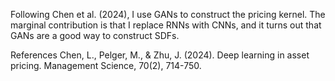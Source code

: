 Following Chen et al. (2024), I use GANs to construct the pricing kernel. The marginal contribution is that I replace RNNs with CNNs, and it turns out that GANs are a good way to construct SDFs.

References
Chen, L., Pelger, M., & Zhu, J. (2024). Deep learning in asset pricing. Management Science, 70(2), 714-750.
